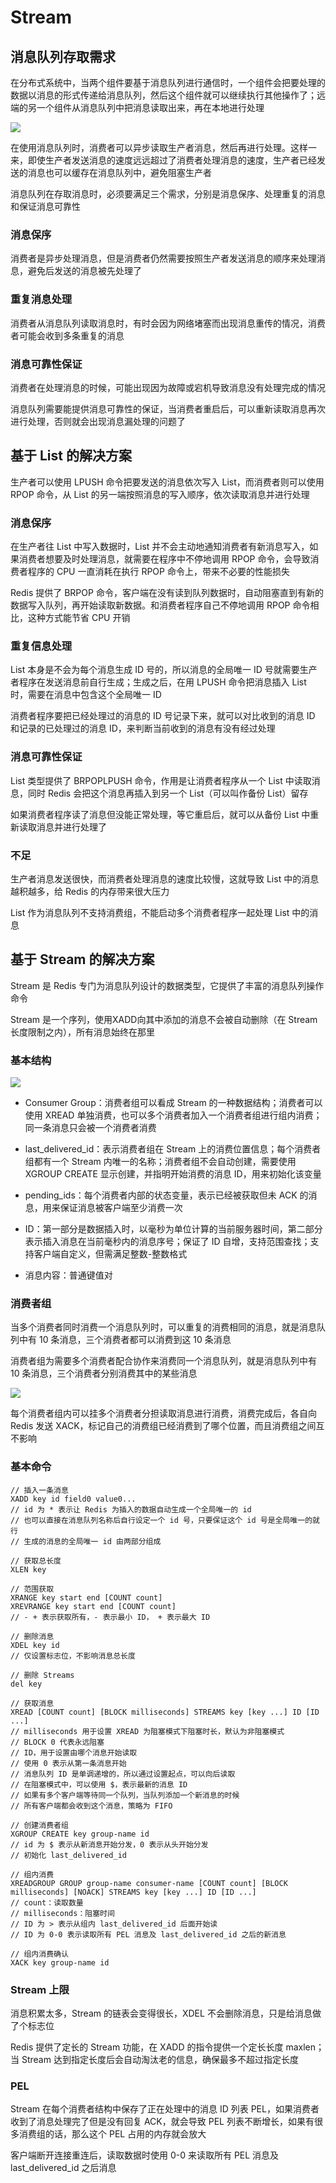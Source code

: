 # Stream

## 消息队列存取需求

在分布式系统中，当两个组件要基于消息队列进行通信时，一个组件会把要处理的数据以消息的形式传递给消息队列，然后这个组件就可以继续执行其他操作了；远端的另一个组件从消息队列中把消息读取出来，再在本地进行处理

![](../../Picture/Redis/note/stream/01.png)

在使用消息队列时，消费者可以异步读取生产者消息，然后再进行处理。这样一来，即使生产者发送消息的速度远远超过了消费者处理消息的速度，生产者已经发送的消息也可以缓存在消息队列中，避免阻塞生产者

消息队列在存取消息时，必须要满足三个需求，分别是消息保序、处理重复的消息和保证消息可靠性

### 消息保序

消费者是异步处理消息，但是消费者仍然需要按照生产者发送消息的顺序来处理消息，避免后发送的消息被先处理了

### 重复消息处理

消费者从消息队列读取消息时，有时会因为网络堵塞而出现消息重传的情况，消费者可能会收到多条重复的消息

### 消息可靠性保证

消费者在处理消息的时候，可能出现因为故障或宕机导致消息没有处理完成的情况

消息队列需要能提供消息可靠性的保证，当消费者重启后，可以重新读取消息再次进行处理，否则就会出现消息漏处理的问题了

## 基于 List 的解决方案

生产者可以使用 LPUSH 命令把要发送的消息依次写入 List，而消费者则可以使用 RPOP 命令，从 List 的另一端按照消息的写入顺序，依次读取消息并进行处理

### 消息保序

在生产者往 List 中写入数据时，List 并不会主动地通知消费者有新消息写入，如果消费者想要及时处理消息，就需要在程序中不停地调用 RPOP 命令，会导致消费者程序的 CPU 一直消耗在执行 RPOP 命令上，带来不必要的性能损失

Redis 提供了 BRPOP 命令，客户端在没有读到队列数据时，自动阻塞直到有新的数据写入队列，再开始读取新数据。和消费者程序自己不停地调用 RPOP 命令相比，这种方式能节省 CPU 开销

### 重复信息处理

List 本身是不会为每个消息生成 ID 号的，所以消息的全局唯一 ID 号就需要生产者程序在发送消息前自行生成；生成之后，在用 LPUSH 命令把消息插入 List 时，需要在消息中包含这个全局唯一 ID

消费者程序要把已经处理过的消息的 ID 号记录下来，就可以对比收到的消息 ID 和记录的已处理过的消息 ID，来判断当前收到的消息有没有经过处理

### 消息可靠性保证

List 类型提供了 BRPOPLPUSH 命令，作用是让消费者程序从一个 List 中读取消息，同时 Redis 会把这个消息再插入到另一个 List（可以叫作备份 List）留存

如果消费者程序读了消息但没能正常处理，等它重启后，就可以从备份 List 中重新读取消息并进行处理了

### 不足

生产者消息发送很快，而消费者处理消息的速度比较慢，这就导致 List 中的消息越积越多，给 Redis 的内存带来很大压力

List 作为消息队列不支持消费组，不能启动多个消费者程序一起处理 List 中的消息

## 基于 Stream 的解决方案

Stream 是 Redis 专门为消息队列设计的数据类型，它提供了丰富的消息队列操作命令

Stream 是一个序列，使用XADD向其中添加的消息不会被自动删除（在 Stream 长度限制之内），所有消息始终在那里

### 基本结构

![](../../Picture/Redis/note/stream/02.png)

- Consumer Group：消费者组可以看成 Stream 的一种数据结构；消费者可以使用 XREAD 单独消费，也可以多个消费者加入一个消费者组进行组内消费；同一条消息只会被一个消费者消费

- last_delivered_id：表示消费者组在 Stream 上的消费位置信息；每个消费者组都有一个 Stream 内唯一的名称；消费者组不会自动创建，需要使用 XGROUP CREATE 显示创建，并指明开始消费的消息 ID，用来初始化该变量

- pending_ids：每个消费者内部的状态变量，表示已经被获取但未 ACK 的消息，用来保证消息被客户端至少消费一次

- ID：第一部分是数据插入时，以毫秒为单位计算的当前服务器时间，第二部分表示插入消息在当前毫秒内的消息序号；保证了 ID 自增，支持范围查找；支持客户端自定义，但需满足整数-整数格式

- 消息内容：普通键值对

### 消费者组

当多个消费者同时消费一个消息队列时，可以重复的消费相同的消息，就是消息队列中有 10 条消息，三个消费者都可以消费到这 10 条消息

消费者组为需要多个消费者配合协作来消费同一个消息队列，就是消息队列中有 10 条消息，三个消费者分别消费其中的某些消息

![](../../Picture/Redis/note/stream/03.png)

每个消费者组内可以挂多个消费者分担读取消息进行消费，消费完成后，各自向 Redis 发送 XACK，标记自己的消费组已经消费到了哪个位置，而且消费组之间互不影响

### 基本命令

```
// 插入一条消息
XADD key id field0 value0...
// id 为 * 表示让 Redis 为插入的数据自动生成一个全局唯一的 id
// 也可以直接在消息队列名称后自行设定一个 id 号，只要保证这个 id 号是全局唯一的就行
// 生成的消息的全局唯一 id 由两部分组成

// 获取总长度
XLEN key

// 范围获取
XRANGE key start end [COUNT count]
XREVRANGE key start end [COUNT count]
// - + 表示获取所有，- 表示最小 ID， + 表示最大 ID

// 删除消息
XDEL key id
// 仅设置标志位，不影响消息总长度

// 删除 Streams
del key

// 获取消息
XREAD [COUNT count] [BLOCK milliseconds] STREAMS key [key ...] ID [ID ...]
// milliseconds 用于设置 XREAD 为阻塞模式下阻塞时长，默认为非阻塞模式
// BLOCK 0 代表永远阻塞
// ID，用于设置由哪个消息开始读取
// 使用 0 表示从第一条消息开始
// 消息队列 ID 是单调递增的，所以通过设置起点，可以向后读取
// 在阻塞模式中，可以使用 $，表示最新的消息 ID
// 如果有多个客户端等待同一个队列，当队列添加一个新消息的时候
// 所有客户端都会收到这个消息，策略为 FIFO

// 创建消费者组
XGROUP CREATE key group-name id
// id 为 $ 表示从新消息开始分发，0 表示从头开始分发
// 初始化 last_delivered_id

// 组内消费
XREADGROUP GROUP group-name consumer-name [COUNT count] [BLOCK milliseconds] [NOACK] STREAMS key [key ...] ID [ID ...]
// count：读取数量
// milliseconds：阻塞时间
// ID 为 > 表示从组内 last_delivered_id 后面开始读
// ID 为 0-0 表示读取所有 PEL 消息及 last_delivered_id 之后的新消息

// 组内消费确认
XACK key group-name id
```

### Stream 上限

消息积累太多，Stream 的链表会变得很长，XDEL 不会删除消息，只是给消息做了个标志位

Redis 提供了定长的 Stream 功能，在 XADD 的指令提供一个定长长度 maxlen；当 Stream 达到指定长度后会自动淘汰老的信息，确保最多不超过指定长度

### PEL

Stream 在每个消费者结构中保存了正在处理中的消息 ID 列表 PEL，如果消费者收到了消息处理完了但是没有回复 ACK，就会导致 PEL 列表不断增长，如果有很多消费组的话，那么这个 PEL 占用的内存就会放大

客户端断开连接重连后，读取数据时使用 0-0 来读取所有 PEL 消息及 last_delivered_id 之后消息